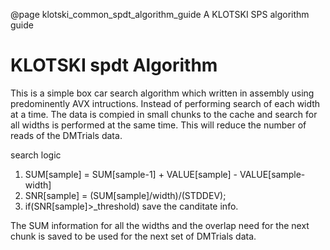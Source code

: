 @page klotski_common_spdt_algorithm_guide A KLOTSKI SPS algorithm guide
# KLOTSKI spdt Algorithm

This is a simple box car search algorithm which written in assembly using predominently AVX intructions. Instead of performing search of each width at a time. The data is compied in small chunks to the cache and search for all widths is performed at the same time. This will reduce the number of reads of the DMTrials data.

search logic

1) SUM[sample] = SUM[sample-1] + VALUE[sample] - VALUE[sample-width]
2) SNR[sample]  = (SUM[sample]/width)/(STDDEV);
3) if(SNR[sample]>_threshold) save the canditate info.

The SUM information for all the widths and the overlap need for the next chunk is saved to be used for the next set of DMTrials data.